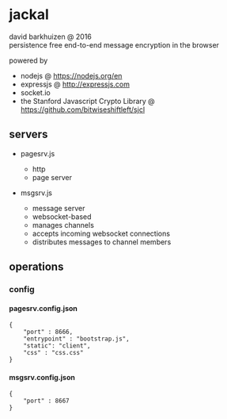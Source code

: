# jackal
david barkhuizen @ 2016  
persistence free end-to-end message encryption in the browser  

powered by 
* nodejs @ https://nodejs.org/en
* expressjs @ http://expressjs.com
* socket.io
* the Stanford Javascript Crypto Library @ https://github.com/bitwiseshiftleft/sjcl 

## servers

* pagesrv.js
  * http
  * page server

* msgsrv.js
  * message server
  * websocket-based
  * manages channels
  * accepts incoming websocket connections
  * distributes messages to channel members

## operations

### config

#### pagesrv.config.json

	{
		"port" : 8666,
		"entrypoint" : "bootstrap.js",
		"static": "client",
		"css" : "css.css"
	}

#### msgsrv.config.json

	{
		"port" : 8667
	}